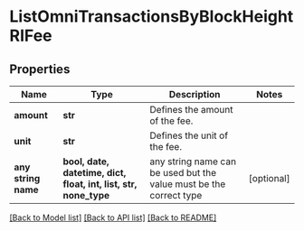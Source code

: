 # ListOmniTransactionsByBlockHeightRIFee


## Properties
Name | Type | Description | Notes
------------ | ------------- | ------------- | -------------
**amount** | **str** | Defines the amount of the fee. | 
**unit** | **str** | Defines the unit of the fee. | 
**any string name** | **bool, date, datetime, dict, float, int, list, str, none_type** | any string name can be used but the value must be the correct type | [optional]

[[Back to Model list]](../README.md#documentation-for-models) [[Back to API list]](../README.md#documentation-for-api-endpoints) [[Back to README]](../README.md)


